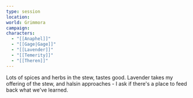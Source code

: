 ```yaml
---
type: session
location: 
world: Grimmora
campaign: 
characters:
  - "[[Anaphel]]"
  - "[[Gage|Gage]]"
  - "[[Lavender]]"
  - "[[Temerity]]"
  - "[[Theren]]"
---
```

Lots of spices and herbs in the stew, tastes good. Lavender takes my offering of the stew, and halsin approaches - I ask if there's a place to feed back what we've learned.

